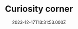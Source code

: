---
date: 2023-12-17T13:31:53.000Z
title: Curiosity corner
latitude: 52.10745234498613
longitude: 0.7952341800854276
url: http://www.curiosity-corner.com
category: checkin
---